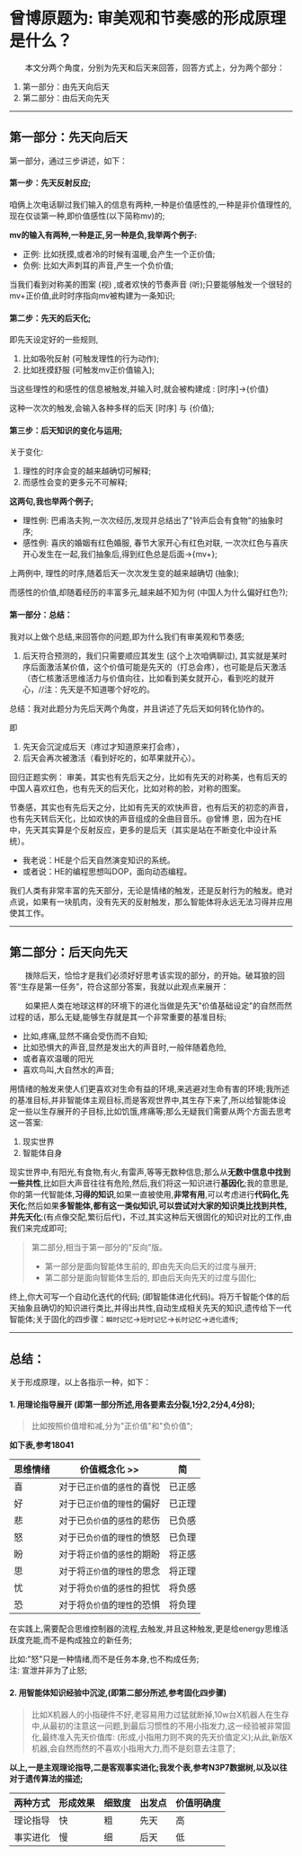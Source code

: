 # 曾博原题为: 审美观和节奏感的形成原理是什么？

　　本文分两个角度，分别为先天和后天来回答，回答方式上，分为两个部分：

1. 第一部分：由先天向后天
2. 第二部分：由后天向先天

***

## 第一部分：先天向后天

第一部分，通过三步讲述，如下：

#### 第一步：先天反射反应;

咱俩上次电话聊过我们输入的信息有两种,一种是价值感性的,一种是非价值理性的,现在仅谈第一种,即价值感性(以下简称mv)的;

**mv的输入有两种,一种是正,另一种是负,我举两个例子:**
* 正例: 比如抚摸,或者冷的时候有温暖,会产生一个正价值;
* 负例: 比如大声刺耳的声音,产生一个负价值;

当我们看到对称美的图案 (视) ,或者欢快的节奏声音 (听);只要能够触发一个很轻的mv+正价值,此时时序指向mv被构建为一条知识;

#### 第二步：先天的后天化;

即先天设定好的一些规则,
1. 比如吸吮反射 (可触发理性的行为动作);
2. 比如抚摸舒服 (可触发mv正价值输入);

当这些理性的和感性的信息被触发,并输入时,就会被构建成 : [时序]->{价值}

这种一次次的触发,会输入各种多样的后天 [时序] 与 {价值};

#### 第三步：后天知识的变化与运用;

关于变化:
1. 理性的时序会变的越来越确切可解释;
2. 而感性会变的更多元不可解释;

**这两句,我也举两个例子;**
* 理性例: 巴甫洛夫狗,一次次经历,发现并总结出了"铃声后会有食物"的抽象时序;
* 感性例: 喜庆的婚姻有红色婚服, 春节大家开心有红色对联, 一次次红色与喜庆开心发生在一起,我们抽象后,得到红色总是后面->{mv+};

上两例中, 理性的时序,随着后天一次次发生变的越来越确切 (抽象);

而感性的价值,却随着经历的丰富多元,越来越不知为何 (中国人为什么偏好红色?);

#### 第一部分：总结：

我对以上做个总结,来回答你的问题,即为什么我们有审美观和节奏感;

1. 后天符合预测的，我们只需要顺应其发生 (这个上次咱俩聊过), 其实就是某时序后面激活某价值，这个价值可能是先天的（打总会疼），也可能是后天激活（杏仁核激活思维活力与价值向往，比如看到美女就开心，看到吃的就开心，//注：先天是不知道哪个好吃的。

总结：我对此题分为先后天两个角度，并且讲述了先后天如何转化协作的。

即
1. 先天会沉淀成后天（疼过才知道原来打会疼），
2. 后天会再次被激活（看到好吃的，如苹果就开心）。

回归正题实例：
审美，其实也有先后天之分，比如有先天的对称美，也有后天的中国人喜欢红色，也有先天的后天化，比如对称的脸，对称的图案。

节奏感，其实也有先后天之分，比如有先天的欢快声音，也有后天的初恋的声音，也有先天转后天化，比如欢快的声音组成的全曲目音乐。@曾博 恩，因为在HE中，先天其实算是个反射反应，更多的是后天（其实是站在不断变化中设计系统）。

* 我老说：HE是个后天自然演变知识的系统。
* 或者说：HE的编程思想叫DOP，面向动态编程。

我们人类有非常丰富的先天部分，无论是情绪的触发，还是反射行为的触发。绝对点说，如果有一块肌肉，没有先天的反射触发，那么智能体将永远无法习得并应用使其工作。

***

## 第二部分：后天向先天

　　拨除后天，恰恰才是我们必须好好思考该实现的部分，的开始。破耳狼的回答“生存是第一任务”，符合这部分答案，我就以此观点来展开：

　　如果把人类在地球这样的环境下的进化当做是先天"价值基础设定"的自然而然过程的话，那么无疑,能够生存就是其一个非常重要的基准目标;

* 比如,疼痛,显然不痛会受伤而不自知;
* 比如恐惧大的声音,显然是发出大的声音时,一般伴随着危险,
* 或者喜欢温暖的阳光
* 喜欢鸟叫,大自然水的声音;

用情绪的触发来使人们更喜欢对生命有益的环境,来逃避对生命有害的环境;我所述的基准目标,并非智能体主观目标,而是客观世界中,其生存下来了,所以给智能体设定一些以生存展开的子目标,比如饥饿,疼痛等;那么无疑我们需要从两个方面去思考这一答案:
1. 现实世界
2. 智能体自身

现实世界中,有阳光,有食物,有火,有雷声,等等无数种信息;那么从**无数中信息中找到一些共性**,比如巨大声音往往有危险,然后,我们将这一知识进行**基因化**;我的意思是,你的第一代智能体,**习得的知识**,如果一直被使用,**非常有用**,可以考虑进行**代码化,先天化**;然后如果**多智能体,都有这一类似知识,可以尝试对大家的知识类比找到共性,并先天化**;(有点像交配,繁衍后代)，不过,其实这种后天很固化的知识对比的工作,由我们来完成即可;

> 第二部分,相当于第一部分的"反向"版。
> * 第一部分是面向智能体生前的, 即由先天向后天的过度与展开;
> * 第二部分是面向智能体生后的, 即由后天向先天的过度与固化;

终上,你大可写一个自动化迭代的代码; (即智能体进化代码)。将万千智能个体的后天抽象且确切的知识进行类比,并得出共性,自动生成相关先天的知识,遗传给下一代智能体;关于固化的四步骤：`瞬时记忆`->`短时记忆`->`长时记忆`->`进化遗传`;

***

## 总结：

关于形成原理，以上各指示一种，如下：
#### 1. 用理论指导展开 (即第一部分所述,用各要素去分裂,1分2,2分4,4分8);
  > 比如按照价值增和减,分为"正价值"和"负价值";  

**如下表,参考18041**

| 思维情绪 | 价值概念化 >> | 简 |
| --- | --- | --- |
| 喜 | 对于已`正价值`的`感性`的喜悦 | 已正感 |
| 好 | 对于已`正价值`的`理性`的偏好 | 已正理 |
| 悲 | 对于已`负价值`的`感性`的悲伤 | 已负感 |
| 怒 | 对于已`负价值`的`理性`的愤怒 | 已负理 |
| 盼 | 对于将`正价值`的`感性`的期盼 | 将正感 |
| 思 | 对于将`正价值`的`理性`的思念 | 将正理 |
| 忧 | 对于将`负价值`的`感性`的担忧 | 将负感 |
| 恐 | 对于将`负价值`的`理性`的恐惧 | 将负理 |

在实践上,需要配合思维控制器的流程,去触发,并且这种触发,更是给energy思维活跃度充能,而不是构成独立的新任务;

比如:"怒"只是一种情绪,而不是任务本身,也不构成任务;  
注: 宣泄并非为了止怒;

#### 2. 用智能体知识经验中沉淀,(即第二部分所述,参考固化四步骤)
  > 比如X机器人的小指硬件不好,老容易用力过猛就断掉,10w台X机器人在生存中,从最初的注意这一问题,到最后习惯性的不用小指发力,这一经验被非常固化,最终准入先天价值库: (形成,小指用力则不爽的先天价值定义);从此,新版X机器,会自然而然的不喜欢小指用大力,而不是刻意去注意了;  

**以上,一是主观理论指导,二是客观事实进化;我发个表,参考N3P7数据树,以及以往对于遗传算法的描述;**

| 两种方式 | 形成效果 | 细致度 | 出发点 | 价值明确度 |
| --- | --- | --- | --- | --- |
| 理论指导 | 快 | 粗 | 先天 | 高 |
| 事实进化 | 慢 | 细 | 后天 | 低 |
